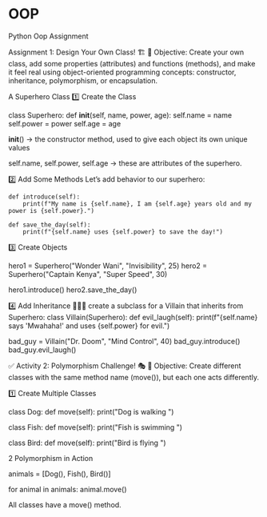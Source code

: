 # OOP
Python Oop Assignment

Assignment 1: Design Your Own Class! 🏗️
🎯 Objective:
Create your own class, add some properties (attributes) and functions (methods), and make it feel real using object-oriented programming concepts: constructor, inheritance, polymorphism, or encapsulation.

A Superhero Class 
1️⃣ Create the Class

class Superhero:
    def __init__(self, name, power, age):
        self.name = name
        self.power = power
        self.age = age

__init__() → the constructor method, used to give each object its own unique values

self.name, self.power, self.age → these are attributes of the superhero.

2️⃣ Add Some Methods
Let’s add behavior to our superhero:

    def introduce(self):
        print(f"My name is {self.name}, I am {self.age} years old and my power is {self.power}.")

    def save_the_day(self):
        print(f"{self.name} uses {self.power} to save the day!")
        
3️⃣ Create Objects

hero1 = Superhero("Wonder Wani", "Invisibility", 25)
hero2 = Superhero("Captain Kenya", "Super Speed", 30)

hero1.introduce()
hero2.save_the_day()

4️⃣ Add Inheritance 👨‍👩‍👧
create a subclass for a Villain that inherits from Superhero:
class Villain(Superhero):
    def evil_laugh(self):
        print(f"{self.name} says 'Mwahaha!' and uses {self.power} for evil.")

bad_guy = Villain("Dr. Doom", "Mind Control", 40)
bad_guy.introduce()
bad_guy.evil_laugh()


✅ Activity 2: Polymorphism Challenge! 🎭
🎯 Objective:
Create different classes with the same method name (move()), but each one acts differently.

1️⃣ Create Multiple Classes

class Dog:
    def move(self):
        print("Dog is walking ")

class Fish:
    def move(self):
        print("Fish is swimming ")

class Bird:
    def move(self):
        print("Bird is flying ")
        
2 Polymorphism in Action

animals = [Dog(), Fish(), Bird()]

for animal in animals:
    animal.move()

All classes have a move() method.


